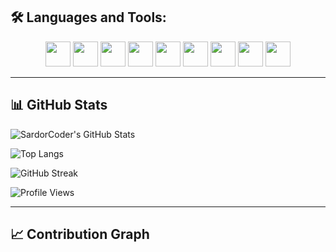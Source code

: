 ## 🛠️ Languages and Tools:

<p align="center">
  <img src="https://cdn.jsdelivr.net/gh/devicons/devicon/icons/html5/html5-original.svg" width="40"/>
  <img src="https://cdn.jsdelivr.net/gh/devicons/devicon/icons/css3/css3-original.svg" width="40"/>
  <img src="https://cdn.jsdelivr.net/gh/devicons/devicon/icons/javascript/javascript-original.svg" width="40"/>
  <img src="https://cdn.jsdelivr.net/gh/devicons/devicon/icons/typescript/typescript-original.svg" width="40"/>
  <img src="https://cdn.jsdelivr.net/gh/devicons/devicon/icons/react/react-original.svg" width="40"/>
  <img src="https://cdn.jsdelivr.net/gh/devicons/devicon/icons/nodejs/nodejs-original.svg" width="40"/>
  <img src="https://cdn.jsdelivr.net/gh/devicons/devicon/icons/python/python-original.svg" width="40"/>
  <img src="https://cdn.jsdelivr.net/gh/devicons/devicon/icons/git/git-original.svg" width="40"/>
  <img src="https://cdn.jsdelivr.net/gh/devicons/devicon/icons/github/github-original.svg" width="40"/>
  
</p>

---

## 📊 GitHub Stats

![SardorCoder's GitHub Stats](https://github-readme-stats.vercel.app/api?username=AslDeveloper07&show_icons=true&theme=radical&count_private=true&hide_rank=false)

![Top Langs](https://github-readme-stats.vercel.app/api/top-langs/?username=AslDeveloper07&layout=compact&theme=radical)

![GitHub Streak](https://streak-stats.demolab.com?user=AslDeveloper07&theme=radical&border_radius=5)

![Profile Views](https://komarev.com/ghpvc/?username=AslDeveloper07&label=Profile%20views&color=0e75b6&style=flat)

---

## 📈 Contribution Graph

